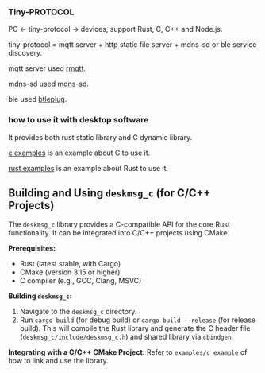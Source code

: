 ### Tiny-PROTOCOL
PC <- tiny-protocol -> devices, support Rust, C, C++ and Node.js.

tiny-protocol = mqtt server + http static file server + mdns-sd or ble service discovery.

mqtt server used [rmqtt](https://github.com/rmqtt/rmqtt).

mdns-sd used [mdns-sd](https://github.com/keepsimple1/mdns-sd).

ble used [btleplug](https://github.com/deviceplug/btleplug).

### how to use it with desktop software

It provides both rust static library and C dynamic library.

[c examples](examples/c_example) is an example about C to use it.

[rust examples](bin) is an example about Rust to use it.


## Building and Using `deskmsg_c` (for C/C++ Projects)

The `deskmsg_c` library provides a C-compatible API for the core Rust functionality. It can be integrated into C/C++ projects using CMake.

**Prerequisites:**
*   Rust (latest stable, with Cargo)
*   CMake (version 3.15 or higher)
*   C compiler (e.g., GCC, Clang, MSVC)

**Building `deskmsg_c`:**
1.  Navigate to the `deskmsg_c` directory.
2.  Run `cargo build` (for debug build) or `cargo build --release` (for release build).
    This will compile the Rust library and generate the C header file (`deskmsg_c/include/deskmsg_c.h`) and shared library via `cbindgen`.

**Integrating with a C/C++ CMake Project:**
Refer to `examples/c_example` of how to link and use the library.
